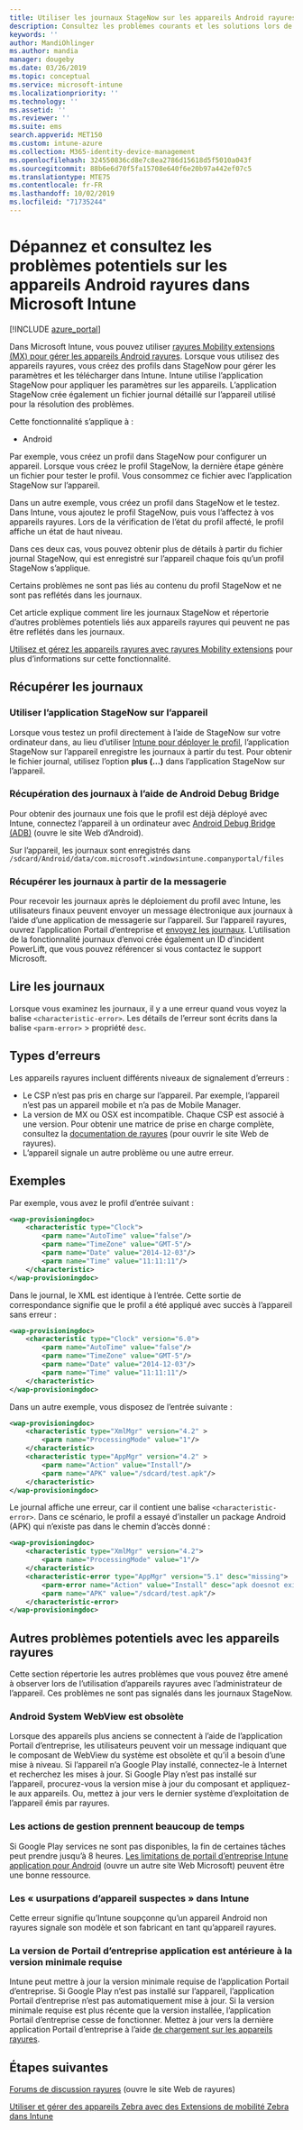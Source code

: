 ```yaml
---
title: Utiliser les journaux StageNow sur les appareils Android rayures dans Microsoft Intune-Azure | Microsoft Docs
description: Consultez les problèmes courants et les solutions lors de l’utilisation de StageNow sur des appareils Android avec Microsoft Intune. Découvrez également comment obtenir des journaux et des exemples de lecture des journaux en cas de réussite ou d’erreurs.
keywords: ''
author: MandiOhlinger
ms.author: mandia
manager: dougeby
ms.date: 03/26/2019
ms.topic: conceptual
ms.service: microsoft-intune
ms.localizationpriority: ''
ms.technology: ''
ms.assetid: ''
ms.reviewer: ''
ms.suite: ems
search.appverid: MET150
ms.custom: intune-azure
ms.collection: M365-identity-device-management
ms.openlocfilehash: 324550836cd8e7c8ea2786d15618d5f5010a043f
ms.sourcegitcommit: 88b6e6d70f5fa15708e640f6e20b97a442ef07c5
ms.translationtype: MTE75
ms.contentlocale: fr-FR
ms.lasthandoff: 10/02/2019
ms.locfileid: "71735244"
---
```

# <a name="troubleshoot-and-see-potential-issues-on-android-zebra-devices-in-microsoft-intune"></a>Dépannez et consultez les problèmes potentiels sur les appareils Android rayures dans Microsoft Intune

[!INCLUDE [azure_portal](../includes/azure_portal.md)]

Dans Microsoft Intune, vous pouvez utiliser [rayures Mobility extensions (MX) pour gérer les appareils Android rayures](android-zebra-mx-overview.md). Lorsque vous utilisez des appareils rayures, vous créez des profils dans StageNow pour gérer les paramètres et les télécharger dans Intune. Intune utilise l’application StageNow pour appliquer les paramètres sur les appareils. L’application StageNow crée également un fichier journal détaillé sur l’appareil utilisé pour la résolution des problèmes.

Cette fonctionnalité s’applique à :

- Android

Par exemple, vous créez un profil dans StageNow pour configurer un appareil. Lorsque vous créez le profil StageNow, la dernière étape génère un fichier pour tester le profil. Vous consommez ce fichier avec l’application StageNow sur l’appareil.

Dans un autre exemple, vous créez un profil dans StageNow et le testez. Dans Intune, vous ajoutez le profil StageNow, puis vous l’affectez à vos appareils rayures. Lors de la vérification de l’état du profil affecté, le profil affiche un état de haut niveau.

Dans ces deux cas, vous pouvez obtenir plus de détails à partir du fichier journal StageNow, qui est enregistré sur l’appareil chaque fois qu’un profil StageNow s’applique.

Certains problèmes ne sont pas liés au contenu du profil StageNow et ne sont pas reflétés dans les journaux.

Cet article explique comment lire les journaux StageNow et répertorie d’autres problèmes potentiels liés aux appareils rayures qui peuvent ne pas être reflétés dans les journaux.

[Utilisez et gérez les appareils rayures avec rayures Mobility extensions](android-zebra-mx-overview.md) pour plus d’informations sur cette fonctionnalité.

## <a name="get-the-logs"></a>Récupérer les journaux

### <a name="use-the-stagenow-app-on-the-device"></a>Utiliser l’application StageNow sur l’appareil
Lorsque vous testez un profil directement à l’aide de StageNow sur votre ordinateur dans, au lieu d’utiliser [Intune pour déployer le profil](android-zebra-mx-overview.md#step-4-create-a-device-management-profile-in-stagenow), l’application StageNow sur l’appareil enregistre les journaux à partir du test. Pour obtenir le fichier journal, utilisez l’option **plus (...)** dans l’application StageNow sur l’appareil.

### <a name="get-logs-using-android-debug-bridge"></a>Récupération des journaux à l’aide de Android Debug Bridge
Pour obtenir des journaux une fois que le profil est déjà déployé avec Intune, connectez l’appareil à un ordinateur avec [Android Debug Bridge (ADB)](https://developer.android.com/studio/command-line/adb) (ouvre le site Web d’Android).

Sur l’appareil, les journaux sont enregistrés dans `/sdcard/Android/data/com.microsoft.windowsintune.companyportal/files`

### <a name="get-logs-from-email"></a>Récupérer les journaux à partir de la messagerie
Pour recevoir les journaux après le déploiement du profil avec Intune, les utilisateurs finaux peuvent envoyer un message électronique aux journaux à l’aide d’une application de messagerie sur l’appareil. Sur l’appareil rayures, ouvrez l’application Portail d’entreprise et [envoyez les journaux](https://docs.microsoft.com/intune-user-help/send-logs-to-your-it-admin-by-email-android). L’utilisation de la fonctionnalité journaux d’envoi crée également un ID d’incident PowerLift, que vous pouvez référencer si vous contactez le support Microsoft.

## <a name="read-the-logs"></a>Lire les journaux

Lorsque vous examinez les journaux, il y a une erreur quand vous voyez la balise `<characteristic-error>`. Les détails de l’erreur sont écrits dans la balise `<parm-error>` > propriété `desc`.

## <a name="error-types"></a>Types d’erreurs

Les appareils rayures incluent différents niveaux de signalement d’erreurs :

- Le CSP n’est pas pris en charge sur l’appareil. Par exemple, l’appareil n’est pas un appareil mobile et n’a pas de Mobile Manager.
- La version de MX ou OSX est incompatible. Chaque CSP est associé à une version. Pour obtenir une matrice de prise en charge complète, consultez la [documentation de rayures](http://techdocs.zebra.com/mx/) (pour ouvrir le site Web de rayures).
- L’appareil signale un autre problème ou une autre erreur.

## <a name="examples"></a>Exemples

Par exemple, vous avez le profil d’entrée suivant :

```xml
<wap-provisioningdoc>
    <characteristic type="Clock">
        <parm name="AutoTime" value="false"/>
        <parm name="TimeZone" value="GMT-5"/>
        <parm name="Date" value="2014-12-03"/>
        <parm name="Time" value="11:11:11"/>
    </characteristic>
</wap-provisioningdoc>
```

Dans le journal, le XML est identique à l’entrée. Cette sortie de correspondance signifie que le profil a été appliqué avec succès à l’appareil sans erreur :

```xml
<wap-provisioningdoc>
    <characteristic type="Clock" version="6.0">
        <parm name="AutoTime" value="false"/>
        <parm name="TimeZone" value="GMT-5"/>
        <parm name="Date" value="2014-12-03"/>
        <parm name="Time" value="11:11:11"/>
    </characteristic>
</wap-provisioningdoc>
```

Dans un autre exemple, vous disposez de l’entrée suivante :

```xml
<wap-provisioningdoc>
    <characteristic type="XmlMgr" version="4.2" >
        <parm name="ProcessingMode" value="1"/>
    </characteristic>
    <characteristic type="AppMgr" version="4.2" >
        <parm name="Action" value="Install"/>
        <parm name="APK" value="/sdcard/test.apk"/>
    </characteristic>
</wap-provisioningdoc>
```

Le journal affiche une erreur, car il contient une balise `<characteristic-error>`. Dans ce scénario, le profil a essayé d’installer un package Android (APK) qui n’existe pas dans le chemin d’accès donné :

```xml
<wap-provisioningdoc>
    <characteristic type="XmlMgr" version="4.2">
        <parm name="ProcessingMode" value="1"/>
    </characteristic>
    <characteristic-error type="AppMgr" version="5.1" desc="missing">
        <parm-error name="Action" value="Install" desc="apk doesnot exist in the path"/>
        <parm name="APK" value="/sdcard/test.apk"/>
    </characteristic-error>
</wap-provisioningdoc>
```

## <a name="other-potential-issues-with-zebra-devices"></a>Autres problèmes potentiels avec les appareils rayures

Cette section répertorie les autres problèmes que vous pouvez être amené à observer lors de l’utilisation d’appareils rayures avec l’administrateur de l’appareil. Ces problèmes ne sont pas signalés dans les journaux StageNow.

### <a name="android-system-webview-is-out-of-date"></a>Android System WebView est obsolète

Lorsque des appareils plus anciens se connectent à l’aide de l’application Portail d’entreprise, les utilisateurs peuvent voir un message indiquant que le composant de WebView du système est obsolète et qu’il a besoin d’une mise à niveau. Si l’appareil n’a Google Play installé, connectez-le à Internet et recherchez les mises à jour. Si Google Play n’est pas installé sur l’appareil, procurez-vous la version mise à jour du composant et appliquez-le aux appareils. Ou, mettez à jour vers le dernier système d’exploitation de l’appareil émis par rayures.

### <a name="management-actions-take-a-long-time"></a>Les actions de gestion prennent beaucoup de temps

Si Google Play services ne sont pas disponibles, la fin de certaines tâches peut prendre jusqu’à 8 heures. [Les limitations de portail d’entreprise Intune application pour Android](https://support.microsoft.com/help/3211588/limitations-of-intune-company-portal-app-for-android-in-china) (ouvre un autre site Web Microsoft) peuvent être une bonne ressource.

### <a name="device-spoofing-suspected-shows-in-intune"></a>Les « usurpations d’appareil suspectes » dans Intune

Cette erreur signifie qu’Intune soupçonne qu’un appareil Android non rayures signale son modèle et son fabricant en tant qu’appareil rayures.

### <a name="company-portal-app-is-older-than-minimum-required-version"></a>La version de Portail d’entreprise application est antérieure à la version minimale requise

Intune peut mettre à jour la version minimale requise de l’application Portail d’entreprise. Si Google Play n’est pas installé sur l’appareil, l’application Portail d’entreprise n’est pas automatiquement mise à jour. Si la version minimale requise est plus récente que la version installée, l’application Portail d’entreprise cesse de fonctionner. Mettez à jour vers la dernière application Portail d’entreprise à l’aide [de chargement sur les appareils rayures](android-zebra-mx-overview.md#sideload-the-company-portal-app).

## <a name="next-steps"></a>Étapes suivantes

[Forums de discussion rayures](https://developer.zebra.com/community/home/discussions) (ouvre le site Web de rayures)

[Utiliser et gérer des appareils Zebra avec des Extensions de mobilité Zebra dans Intune](android-zebra-mx-overview.md)

